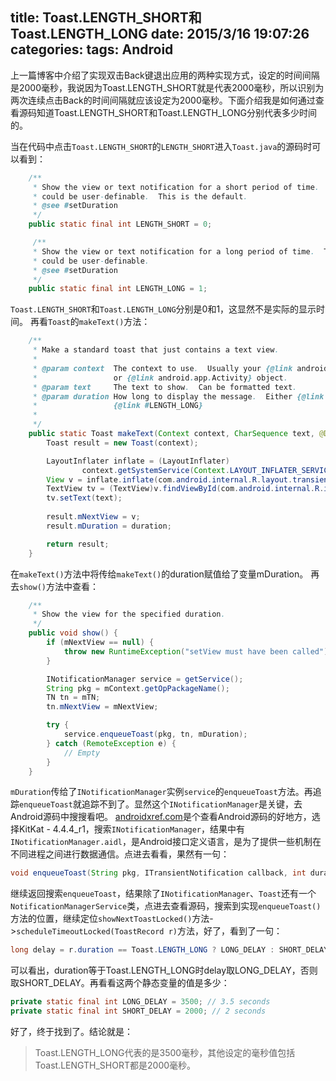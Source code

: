 title: Toast.LENGTH_SHORT和Toast.LENGTH_LONG
date: 2015/3/16 19:07:26 
categories: 
tags: Android
---
上一篇博客中介绍了实现双击Back键退出应用的两种实现方式，设定的时间间隔是2000毫秒，我说因为Toast.LENGTH_SHORT就是代表2000毫秒，所以识别为两次连续点击Back的时间间隔就应该设定为2000毫秒。下面介绍我是如何通过查看源码知道Toast.LENGTH_SHORT和Toast.LENGTH_LONG分别代表多少时间的。

<!--more-->
当在代码中点击`Toast.LENGTH_SHORT`的`LENGTH_SHORT`进入`Toast.java`的源码时可以看到：
```java
    /**
     * Show the view or text notification for a short period of time.  This time
     * could be user-definable.  This is the default.
     * @see #setDuration
     */
    public static final int LENGTH_SHORT = 0;

     /**
     * Show the view or text notification for a long period of time.  This time
     * could be user-definable.
     * @see #setDuration
     */
    public static final int LENGTH_LONG = 1;
```
`Toast.LENGTH_SHORT`和`Toast.LENGTH_LONG`分别是0和1，这显然不是实际的显示时间。
再看`Toast`的`makeText()`方法：
```java
    /**
     * Make a standard toast that just contains a text view.
     *
     * @param context  The context to use.  Usually your {@link android.app.Application}
     *                 or {@link android.app.Activity} object.
     * @param text     The text to show.  Can be formatted text.
     * @param duration How long to display the message.  Either {@link #LENGTH_SHORT} or
     *                 {@link #LENGTH_LONG}
     *
     */
    public static Toast makeText(Context context, CharSequence text, @Duration int duration) {
        Toast result = new Toast(context);

        LayoutInflater inflate = (LayoutInflater)
                context.getSystemService(Context.LAYOUT_INFLATER_SERVICE);
        View v = inflate.inflate(com.android.internal.R.layout.transient_notification, null);
        TextView tv = (TextView)v.findViewById(com.android.internal.R.id.message);
        tv.setText(text);
        
        result.mNextView = v;
        result.mDuration = duration;

        return result;
    }
```
在`makeText()`方法中将传给`makeText()`的duration赋值给了变量mDuration。
再去`show()`方法中查看：
```java
    /**
     * Show the view for the specified duration.
     */
    public void show() {
        if (mNextView == null) {
            throw new RuntimeException("setView must have been called");
        }

        INotificationManager service = getService();
        String pkg = mContext.getOpPackageName();
        TN tn = mTN;
        tn.mNextView = mNextView;

        try {
            service.enqueueToast(pkg, tn, mDuration);
        } catch (RemoteException e) {
            // Empty
        }
    }
```
`mDuration`传给了`INotificationManager`实例`service`的`enqueueToast`方法。再追踪`enqueueToast`就追踪不到了。显然这个`INotificationManager`是关键，去Android源码中搜搜看吧。
[androidxref.com](http://androidxref.com/)是个查看Android源码的好地方，选择KitKat - 4.4.4_r1，搜索`INotificationManager`，结果中有`INotificationManager.aidl`，是Android接口定义语言，是为了提供一些机制在不同进程之间进行数据通信。点进去看看，果然有一句：
```java
void enqueueToast(String pkg, ITransientNotification callback, int duration);
```
继续返回搜索`enqueueToast`，结果除了`INotificationManager`、`Toast`还有一个`NotificationManagerService`类，点进去查看源码，搜索到实现`enqueueToast()`方法的位置，继续定位`showNextToastLocked()`方法->`scheduleTimeoutLocked(ToastRecord r)`方法，好了，看到了一句：
```java
long delay = r.duration == Toast.LENGTH_LONG ? LONG_DELAY : SHORT_DELAY;
```
可以看出，duration等于Toast.LENGTH_LONG时delay取LONG_DELAY，否则取SHORT_DELAY。再看看这两个静态变量的值是多少：
```java
private static final int LONG_DELAY = 3500; // 3.5 seconds
private static final int SHORT_DELAY = 2000; // 2 seconds
```
好了，终于找到了。结论就是：
> Toast.LENGTH_LONG代表的是3500毫秒，其他设定的毫秒值包括Toast.LENGTH_SHORT都是2000毫秒。